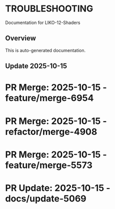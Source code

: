 # TROUBLESHOOTING

Documentation for LIKO-12-Shaders

## Overview
This is auto-generated documentation.

## Update 2025-10-15

# PR Merge: 2025-10-15 - feature/merge-6954

# PR Merge: 2025-10-15 - refactor/merge-4908

# PR Merge: 2025-10-15 - feature/merge-5573

# PR Update: 2025-10-15 - docs/update-5069

